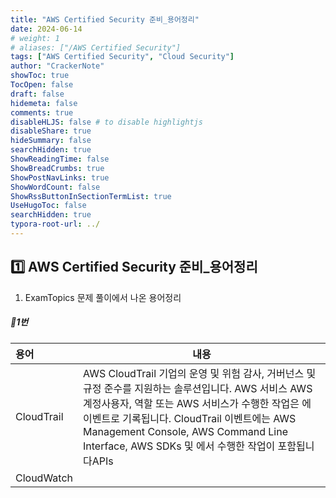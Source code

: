 ```yaml
---
title: "AWS Certified Security 준비_용어정리"
date: 2024-06-14
# weight: 1
# aliases: ["/AWS Certified Security"]
tags: ["AWS Certified Security", "Cloud Security"]
author: "CrackerNote"
showToc: true
TocOpen: false
draft: false
hidemeta: false
comments: true
disableHLJS: false # to disable highlightjs
disableShare: true
hideSummary: false
searchHidden: true
ShowReadingTime: false
ShowBreadCrumbs: true
ShowPostNavLinks: true
ShowWordCount: false
ShowRssButtonInSectionTermList: true
UseHugoToc: false
searchHidden: true
typora-root-url: ../
---
```


## 1️⃣ AWS Certified Security 준비_용어정리

1. ExamTopics 문제 풀이에서 나온 용어정리



##### 📜**1번**

| 용어       | 내용                                                         |
| :--------- | ------------------------------------------------------------ |
| CloudTrail | AWS CloudTrail 기업의 운영 및 위험 감사, 거버넌스 및 규정 준수를 지원하는 솔루션입니다. AWS 서비스 AWS 계정사용자, 역할 또는 AWS 서비스가 수행한 작업은 에 이벤트로 기록됩니다. CloudTrail 이벤트에는 AWS Management Console, AWS Command Line Interface, AWS SDKs 및 에서 수행한 작업이 포함됩니다APIs |
| CloudWatch |                                                              |

